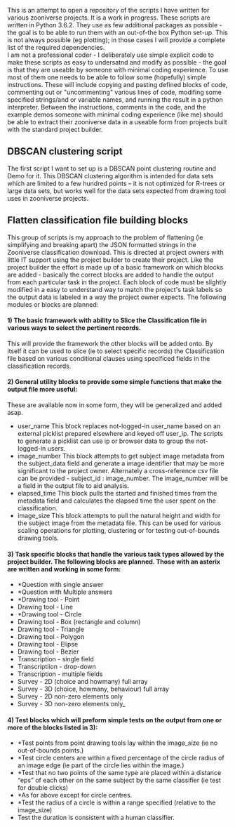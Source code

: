 This is an attempt to open a repository of the scripts I have written for various zooniverse projects.
It is a work in progress.
These scripts are written in Python 3.6.2.  They use as few additional packages as possible - the goal is to be able to run them with an out-of-the box Python set-up.  This is not always possible (eg plotting); in those cases I will provide a complete list of the required dependencies.  
I am not a professional coder - I deliberately use simple explicit code to make these scripts as easy to undersatnd and modify as possible - the goal is that they are useable by someone with minimal coding experience. To use most of them one needs to be able to follow some (hopefully) simple instructions.  These will include copying and pasting defined blocks of code, commenting out or "uncommenting" various lines of code, modifing some specified strings/and or variable names, and running the result in a python interpreter. Between the instructions, comments in the code, and the example demos someone with minimal coding experience (like me) should be able to extract their zooniverse data in a useable form from projects built with the standard project builder.

## DBSCAN clustering script

The first script I want to set up is a DBSCAN point clustering routine and Demo for it.
This DBSCAN clustering algorithm is intended for data sets which are limited to a few hundred points – it is not optimized for R-trees or large data sets, but works well for the data sets expected from drawing tool uses in zooniverse projects. 

## Flatten classification file building blocks

This group of scripts is my approach to the problem of flattening (ie simplifying and breaking apart) the JSON formatted strings in the Zooniverse classification download.  This is directed at project owners with little IT support using the project builder to create their project. Like the project builder the effort is made up of a basic framework on which blocks are added - basically the correct blocks are added to handle the output from each particular task in the project. Each block of code must be slightly modified in a easy to understand way to match the project's task labels so the output data is labeled in a way the project owner expects.
The following modules or blocks are planned:
#### 1) The basic framework with ability to Slice the Classification file in various ways to select the pertinent records.
This will provide the framework the other blocks will be added onto. By itself it can be used to slice (ie to select specific records) the Classification file based on various conditional clauses using specificed fields in the classification records.

#### 2) General utility blocks to provide some simple functions that make the output file more useful: 
These are available now in some form, they will be generalized and added asap.
  -	user_name This block replaces not-logged-in user_name based on an external picklist prepared elsewhere and keyed off user_ip.  The scripts to generate a picklist can use ip or browser data to group the not-logged-in users.
  -	image_number This block attempts to get subject image metadata from the subject_data field and generate a image identifier that may be more significant to the project owner. Alternately a cross-reference csv file can be provided - subject_id : image_number. The image_number will be a field in the output file to aid analysis.
  -	elapsed_time This block pulls the started and finished times from the metadata field and calculates the elapsed time the user spent on the classification.
  -	image_size This block attempts to pull the natural height and width for the subject image from the metadata file. This can be used for various scaling operations for plotting, clustering or for testing out-of-bounds drawing tools.

#### 3) Task specific blocks that handle the various task types allowed by the project builder.  The following blocks are planned. Those with an asterix are written and working in some form:
- *Question with single answer
- *Question with Multiple answers 
- *Drawing tool - Point
- Drawing tool - Line
- *Drawing tool - Circle
- Drawing tool - Box (rectangle and column)
- Drawing tool - Triangle
- Drawing tool - Polygon
- Drawing tool - Elipse
- Drawing tool - Bezier
- Transcription - single field
- Transcriptiion - drop-down
- Transcription - multiple fields
- Survey - 2D (choice and howmany) full array
- Survey - 3D (choice, howmany, behaviour) full array
- Survey - 2D non-zero elements only
- Survey - 3D non-zero elements only_

#### 4) Test blocks which will preform simple tests on the output from one or more of the blocks listed in 3):
-	*Test points from point drawing tools lay within the image_size (ie no out-of-bounds points.)
-	*Test circle centers are within a fixed percentage of the circle radius of an image edge (ie part of the circle lies within the image.)
-	*Test that no two points of the same type are placed within a distance “eps” of each other on the same subject by the same classifier (ie test for double clicks)
-	*As for above except for circle centres.
-	*Test the radius of a circle is within a range specified (relative to the image_size)
-	Test the duration is consistent with a human classifier.







